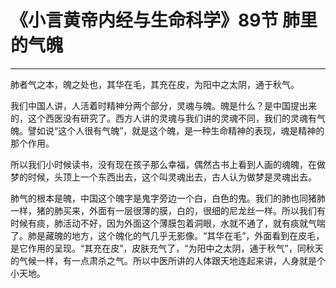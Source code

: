 # 《小言黄帝内经与生命科学》89节 肺里的气魄

------

肺者气之本，魄之处也，其华在毛，其充在皮，为阳中之太阴，通于秋气。

我们中国人讲，人活着时精神分两个部分，灵魂与魄。魄是什么？是中国提出来的，这个西医没有研究了。西方人讲的灵魂与我们讲的灵魂不同，我们的灵魂有气魄。譬如说“这个人很有气魄”，就是这个魄，是一种生命精神的表现，魂是精神的那个作用。

所以我们小时候读书，没有现在孩子那么幸福，偶然古书上看到人画的魂魄，在做梦的时候，头顶上一个东西出去，这个叫灵魂出去，古人认为做梦是灵魂出去。

肺气的根本是魄，中国这个魄字是鬼字旁边一个白，白色的鬼。我们的肺也同猪肺一样，猪的肺买来，外面有一层很薄的膜，白的，很细的尼龙丝一样。所以我们有时候有痰，肺活动不好，因为外面这个薄膜包着洞眼，水就不通了，就有痰就气喘了。肺是藏魄的地方，这个魄化的气几乎无影像。“其华在毛”，外面看到在皮毛，是它作用的呈现。“其充在皮”，皮肤充气了，“为阳中之太阴，通于秋气”，同秋天的气候一样，有一点肃杀之气。所以中医所讲的人体跟天地连起来讲，人身就是个小天地。